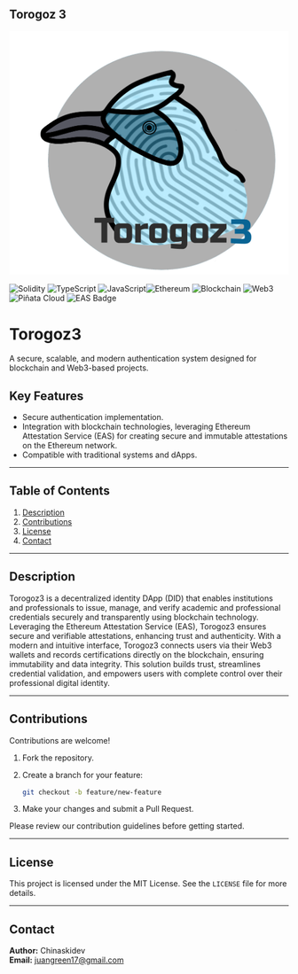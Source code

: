 ## Torogoz 3

![TorogozAuth Logo](./cabezatorogoz22.png)

![Solidity](https://img.shields.io/badge/Solidity-%23363636.svg?style=for-the-badge&logo=solidity&logoColor=white)  ![TypeScript](https://img.shields.io/badge/TypeScript-%23007ACC.svg?style=for-the-badge&logo=typescript&logoColor=white) ![JavaScript](https://img.shields.io/badge/JavaScript-%23F7DF1E.svg?style=for-the-badge&logo=javascript&logoColor=black)![Ethereum](https://img.shields.io/badge/Ethereum-%23454A75.svg?style=for-the-badge&logo=ethereum&logoColor=white) ![Blockchain](https://img.shields.io/badge/Blockchain-%230E76A8.svg?style=for-the-badge&logo=blockchain-dot-com&logoColor=white) ![Web3](https://img.shields.io/badge/Web3-%230E6CC4.svg?style=for-the-badge&logo=web3.js&logoColor=white) ![Piñata Cloud](https://img.shields.io/badge/Piñata%20Cloud-%2300BFFF.svg?style=for-the-badge&logo=pinata&logoColor=white) ![EAS Badge](https://img.shields.io/badge/EAS-Ethereum%20Attestation%20Service-blue)

# Torogoz3

A secure, scalable, and modern authentication system designed for blockchain and Web3-based projects.

## Key Features

- Secure authentication implementation.
- Integration with blockchain technologies, leveraging Ethereum Attestation Service (EAS) for creating secure and immutable attestations on the Ethereum network.
- Compatible with traditional systems and dApps.

---

## Table of Contents

1. [Description](#description)  
2. [Contributions](#contributions)  
3. [License](#license)  
4. [Contact](#contact)  

---

## Description

Torogoz3 is a decentralized identity DApp (DID) that enables institutions and professionals to issue, manage, and verify academic and professional credentials securely and transparently using blockchain technology. Leveraging the Ethereum Attestation Service (EAS), Torogoz3 ensures secure and verifiable attestations, enhancing trust and authenticity. With a modern and intuitive interface, Torogoz3 connects users via their Web3 wallets and records certifications directly on the blockchain, ensuring immutability and data integrity. This solution builds trust, streamlines credential validation, and empowers users with complete control over their professional digital identity.

---


## Contributions

Contributions are welcome!

1. Fork the repository.

2. Create a branch for your feature:

   ```bash
   git checkout -b feature/new-feature
   ```

3. Make your changes and submit a Pull Request.

Please review our contribution guidelines before getting started.

---

## License

This project is licensed under the MIT License. See the `LICENSE` file for more details.

---

## Contact

**Author:** Chinaskidev  
**Email:** juangreen17@gmail.com

